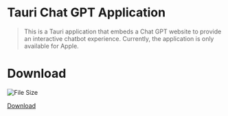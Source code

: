 # Tauri Chat GPT Application

> This is a Tauri application that embeds a Chat GPT website to provide an interactive chatbot experience. Currently, the application is only available for Apple.

# Download

![File Size](https://img.shields.io/badge/size-4.4MB-green?style=flat-square)

[Download](https://github.com/AungMyoKyaw/chat-gpt-tauri/releases/download/v0.0.1/TauriChatGPT_0.0.0_universal.dmg)
